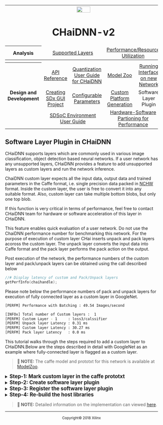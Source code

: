<table style="width:100%">
<tr>
<th width="100%" colspan="6"><img src="https://www.xilinx.com/content/dam/xilinx/imgs/press/media-kits/corporate/xilinx-logo.png" width="30%"/><h1>CHaiDNN-v2</h2>
</th>
</tr>
  <tr>
    <th rowspan="2" width="17%">Analysis</th>
   </tr>
<tr>
	<td width="40%" align="center" colspan="2"><a href="../docs/SUPPORTED_LAYERS.md">Supported Layers</a></td>
	<td width="50%" align="center" colspan="2"><a href="../docs/PERFORMANCE_SNAPSHOT.md">Performance/Resource Utilization</a></td>

</tr>
<tr></tr>
    <tr></tr>
  <tr><th colspan="6"></th></tr>

  <tr></tr>
  <tr>
     <th rowspan="7" width="17%">Design and Development</th>
   </tr>

<tr>
	<td  align="center"><a href="../docs/API.md">API Reference</a></td>
	<td  align="center"><a href="../docs/QUANTIZATION.md">Quantization User Guide for CHaiDNN</a></td>
	<td  align="center"><a href="../docs/MODELZOO.md">Model Zoo</a></td>
	<td  align="center"><a href="../docs/RUN_NEW_NETWORK.md">Running Interface on new Network</a></td>
</tr>
  <tr></tr>
<tr>
	<td  align="center"><a href="../docs/BUILD_USING_SDX_GUI.md">Creating SDx GUI Project</a></td>
	<td  align="center"><a href="../docs/CONFIGURABLE_PARAMS.md">Configurable Parameters</a></td>
	<td  align="center"><a href="../docs/CUSTOM_PLATFORM_GEN.md">Custom Platform Generation</a></td>
	<td  align="center">Software Layer Plugin</td>
</tr>
  <tr></tr>
<tr>
	<td  align="center" colspan="2"><a href="https://www.xilinx.com/support/documentation/sw_manuals/xilinx2017_4/ug1027-sdsoc-user-guide.pdf">SDSoC Environment User Guide</a></td>
	<td  align="center" colspan="2"><a href="../docs/HW_SW_PARTITIONING.md">Hardware-Software Partioning for Performance</a></td>

</tr>  
</table>

## **Software Layer Plugin in CHaiDNN**

CHaiDNN supports layers which are commonly used in various image classification, object detection based neural networks. If a user network has any unsupported layers, CHaiDNN provides a feature to add unsupported layers as custom layers and run the network inference.

ChaiDNN custom layer expects all the input data, output data and trained parameters in the Caffe format, i.e. single precision data packed in [NCHW](http://caffe.berkeleyvision.org/tutorial/net_layer_blob.html) format. Inside the custom layer, the user is free to convert it into any suitable format. Also, custom layer can take multiple bottom blobs, but only one top blob.

If this function is very critical in terms of performance, feel free to contact CHaiDNN team for hardware or software acceleration of this layer in CHaiDNN. 

This feature enables quick evaluation of a user network. Do not use the ChaiDNN performance number for benchmarking this network. For the purpose of execution of custom layer CHai inserts unpack and pack layers acoross the custom layer. The unpack layer converts the input data into Caffe format and the pack layer performs the pack action on the output. 

Post execution of the network, the performance numbers of the custom layer and pack/unpack layers can be obtained using the call described below

```c++
//# Display latency of custom and Pack/Unpack layers
getPerfInfo(chaihandle);
```
Please note below the performance numbers of pack and unpack layers for execution of fully connected layer as a custom layer in GoogleNet.  
```sh
[PERFM] Performance with Batching : 49.54 Images/second

[INFOx] Total number of Custom layers :  1
[PERFM] Custom Layer - 1     : loss3/calssifier
[PERFM] Unpack layer Latency : 0.31 ms
[PERFM] Custom layer Latency : 30.27 ms
[PERFM] Pack layer Latency   : 0.0 ms
```


This tutorial walks through the steps required to add a custom layer to CHaiDNN.Below are the steps described in detail with GoogleNet as an example where fully-connected layer is flagged as a custom layer.

>**:pushpin: NOTE:**  The caffe model and prototxt for this network is available at [ModelZoo](./MODELZOO.md).


<details>
<summary><strong><big>Step-1: Mark custom layer in the caffe prototxt</big></strong></summary>

The following is the syntax of the fully-connected layer as given in the prototxt of GoogleNet. Layer-type is given as `gemm` which CHaiDNN doesn't support natively.

```protobuf
layer {
  name: "loss3/classifier"
  type: "gemm"
  bottom: "pool5/7x7_s1"
  top: "loss3/classifier"
  inner_product_param {
    num_output: 1000
  }
}
```
The following sections provides information on the layer description that CHaiDNN expects.

##### 1. Mark it as a custom layer

The layer should be marked as a custom layer by adding following line to the layer  description.
```protobuf
user_defined_layer : true
```

##### 2. Add xcustom_param

You should add a new section, **xcustom_param**, to the layer. This section communicates with all the parameters of a layer and layer output dimensions.

All numerical parameters will have same label named **float_args**. This will be passed to the custom layer function as a float array with the same order as provided in the prototxt so that custom layer plugin can access them by array indexing. In the case of ‘gemm’ there is only one argument `num_output` which will be communicated as
```protobuf
float_args = 1000
```
CHaiDNN pre-computes the output size of each supported layer. But for custom layer, it should be provided by the user since CHaiDNN doesn't know underlying implementation. This is added as **top_dim** sequence and it should match the Caffe blob dimensions.

##### 3. Add precision parameters

User needs to provide the precision parameters which are used to convert data between integer and floating point format. Finally, the layer description looks like this:

```protobuf
layer {
  name: "loss3/classifier"
  type: "gemm"
  bottom: "pool5/7x7_s1"
  top: "loss3/classifier"

  user_defined_layer : true

  xcustom_param {
    float_args : 1000
    top_dim : 1
    top_dim : 1000     
  }

  precision_param {
    bw_layer_in: 8
    bw_layer_out: 8
    fl_layer_in: 3
    fl_layer_out: 3
  }
}
```
</details>

<details>
<summary><strong><big>Step-2: Create software layer plugin</big></strong></summary>

Every framework requires its functions to be created in a standard format, so does CHaiDNN. This section explains the standard format of a custom layer in CHaiDNN. The entire custom layer function definition should be kept in `custom/custom_class.cpp` file.

##### 1. Function Prototype
CHaiDNN custom layer has a very simple interface. Every custom layer is a method of `class Custom`. So first, declare it as a public method in `Custom class` in **custom/custom.hpp**

```c++
// Declare Custom layer in custom/custom_class.hpp file
class Custom
{
  public:
  // ... other custom functions
  void custom_gemm(const xChangeLayer *xchange);
};
```

Every custom layer function takes only one input namely the `xChangeLayer` object. The `xChangeLayer` object has the required details needed for the layer execution

Function return type is always `void`.

Now its implementation should be added to **custom/custom.cpp**.

```c++
// Add the implementation to custom/custom.cpp
void Custom::custom_gemm(const xChangeLayer *xchange) {
  // Implementation comes here
}
```

##### 2. Create Custom Layer Definition

Below section explains use of information from `xChangeLayer` to create a custom layer function definition.

###### 2.1. Input and Output Dimensions
Dimensions of the first bottom blob and the top blob can be accessed as follows:

```c++
  // Input Dimensions
  vector<int> in_dim = xchange->input_dims[0];
  int M = in_dim.at(0);   // Batch Size
  int N = in_dim.at(1);   // Input vector size

  // Output Dimensions  
  vector<int> out_dim = xchange->output_dims[0];
  int O = out_dim.at(1);   // Output vector size
  ```

###### 2.2 Accessing Layer Parameters in Prototxt

As mentioned before, the entire parameters specified in prototxt as `float_args` field are stored as a single float array inside xChangeLayer. the actual names of these fields are not stored. The user is expected to know the order in which these variables are specified in the prototxt, so that he can access them by specifying proper indices into the float_args array.

For example, in this case, custom layer has only one parameter, `num_output`. So user can access it as follows:

```c++
  // Numerical Parameters in Prototxt
  int num_output = (int)xchange->float_args[0];
```


###### 2.3. Accessing Trained Parameters in Caffemodel

If a custom layer has trained parameters which are stored in caffemodel file,the entire data is transferred to xChangeLayer along with its dimensions in the same order as it appears inside caffemodel file.

For example, custom(fully-connected) layer has both weights and bias stored in caffemodel file. So below code snippet shows how to access them from xChangeLayer:

```c++
  // Extract weights and bias
  vector<float> weights = xchange->custom_float_params[0];
  vector<float> bias    = xchange->custom_float_params[1];

  // Extract the dimensions of weights and bias
  vector<int> weights_dim = xchange->params_dims[0];
  vector<int> bias_dim    = xchange->params_dims[1];
```

###### 2.4. Custom Layer Functionality
Now that all the required data is available, you can plugin the core functionality as part of the custom layer. CHaiDNN processes images in batches and so the custom layer function should also support batch processing.

>**:pushpin: NOTE:**  CHaiDNN pre-allocates all the input and output buffers for custom layer function.

If the custom function has multiple bottom blobs, each blob will have a corresponding input buffer and the buffers will be arranged in the same order as the blobs in the prototxt.

```c++
  int batch = M;
  for(int batch_num=0; batch_num<batch; batch_num++) {

    // Access the input pointer
    float* In_ptr = (float*)xchange->in_ptrs[0] + batch_num * N;

    // Access the output pointer
    float* out_ptr = (float*)xchange->out_ptrs[0] + batch_num * O;

    // Do the computation
    Frcnn_gemm(In_ptr, weights_transpose, bias, out_ptr, 1, N, O);
  }
```
</details>

<details>
<summary><strong><big>Step-3: Register the software layer plugin</big></strong></summary>

You need to register the custom layer to CHaiDNN. `Custom class` keeps a registry of all custom layer functions against its **layer type**.

Insert custom function in map object as registry process with key "gemm" inside as shown below.

```c++
// Register the Custom Layer in custom/custom_class.cpp file
Custom::Custom()
{
  // ... Other registered custom layers
  custom_func_keys["gemm"] = &custom::custom_gemm;
}
```
</details>

<details>
<summary><strong><big>Step-4: Re-build the host libraries</big></strong></summary>

Re-build the host libraries using the instructions provided in the [Building CHaiDNN Software from Source](../README.md#2-build-chaidnn-software-from-source)section. Replace the libraries in the SDCARD for the changes to take effect.
</details>

>**:pushpin: NOTE:**  Detailed information on the implementation can viewed [here](../software/custom).

<hr/>
<p align="center"><sup>Copyright&copy; 2018 Xilinx</sup></p>

